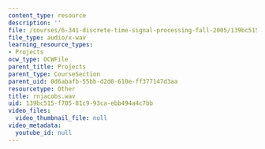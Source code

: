 ```yaml
---
content_type: resource
description: ''
file: /courses/6-341-discrete-time-signal-processing-fall-2005/139bc515f70581c993caebb494a4c7bb_rnjacobs.wav
file_type: audio/x-wav
learning_resource_types:
- Projects
ocw_type: OCWFile
parent_title: Projects
parent_type: CourseSection
parent_uid: 0d6abafb-55bb-d2d0-610e-ff377147d3aa
resourcetype: Other
title: rnjacobs.wav
uid: 139bc515-f705-81c9-93ca-ebb494a4c7bb
video_files:
  video_thumbnail_file: null
video_metadata:
  youtube_id: null
---
```

